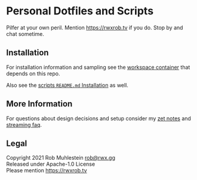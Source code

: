 # Personal Dotfiles and Scripts

Pilfer at your own peril. Mention <https://rwxrob.tv> if you do. Stop by
and chat sometime.

## Installation

For installation information and sampling see the [workspace container]
that depends on this repo.

Also see the [scripts `README.md` Installation][scripts] as well.

[workspace container]: <https://github.com/rwxrob/workspace>
[scripts]: scripts/#installation

## More Information

For questions about design decisions and setup consider my [zet notes]
and [streaming faq].

[zet notes]: <https://github.com/rwxrob/zet>
[streaming faq]: <https://github.com/rwxrob/faq>

## Legal

Copyright 2021 Rob Muhlestein <rob@rwx.gg>  
Released under Apache-1.0 License  
Please mention <https://rwxrob.tv>
